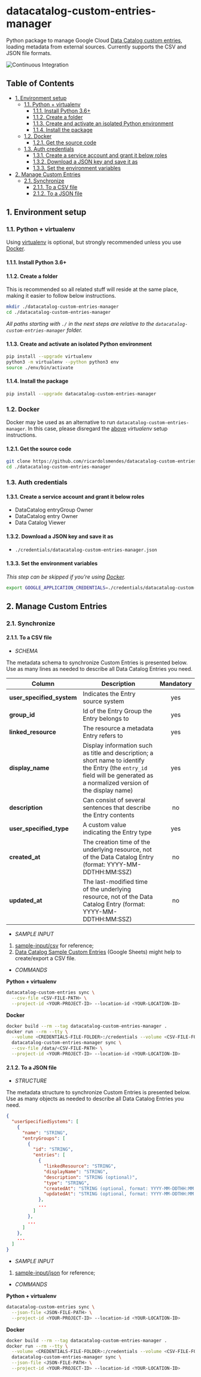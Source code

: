 # datacatalog-custom-entries-manager

Python package to manage Google Cloud [Data Catalog custom entries][1], loading metadata from
external sources. Currently supports the CSV and JSON file formats.

![Continuous Integration][2]

## Table of Contents

<!-- toc -->

- [1. Environment setup](#1-environment-setup)
  * [1.1. Python + virtualenv](#11-python--virtualenv)
    + [1.1.1. Install Python 3.6+](#111-install-python-36)
    + [1.1.2. Create a folder](#112-create-a-folder)
    + [1.1.3. Create and activate an isolated Python environment](#113-create-and-activate-an-isolated-python-environment)
    + [1.1.4. Install the package](#114-install-the-package)
  * [1.2. Docker](#12-docker)
    + [1.2.1. Get the source code](#121-get-the-source-code)
  * [1.3. Auth credentials](#13-auth-credentials)
    + [1.3.1. Create a service account and grant it below roles](#131-create-a-service-account-and-grant-it-below-roles)
    + [1.3.2. Download a JSON key and save it as](#132-download-a-json-key-and-save-it-as)
    + [1.3.3. Set the environment variables](#133-set-the-environment-variables)
- [2. Manage Custom Entries](#2-manage-custom-entries)
  * [2.1. Synchronize](#21-synchronize)
    + [2.1.1. To a CSV file](#211-to-a-csv-file)
    + [2.1.2. To a JSON file](#212-to-a-json-file)

<!-- tocstop -->

## 1. Environment setup

### 1.1. Python + virtualenv

Using [virtualenv][3] is optional, but strongly recommended unless you use [Docker](#12-docker).

#### 1.1.1. Install Python 3.6+

#### 1.1.2. Create a folder

This is recommended so all related stuff will reside at the same place, making it easier to follow
below instructions.

```bash
mkdir ./datacatalog-custom-entries-manager
cd ./datacatalog-custom-entries-manager
```

_All paths starting with `./` in the next steps are relative to the
`datacatalog-custom-entries-manager` folder._

#### 1.1.3. Create and activate an isolated Python environment

```bash
pip install --upgrade virtualenv
python3 -m virtualenv --python python3 env
source ./env/bin/activate
```

#### 1.1.4. Install the package

```bash
pip install --upgrade datacatalog-custom-entries-manager
```

### 1.2. Docker

Docker may be used as an alternative to run `datacatalog-custom-entries-manager`. In this case,
please disregard the [above](#11-python--virtualenv) _virtualenv_ setup instructions.

#### 1.2.1. Get the source code

```bash
git clone https://github.com/ricardolsmendes/datacatalog-custom-entries-manager
cd ./datacatalog-custom-entries-manager
```

### 1.3. Auth credentials

#### 1.3.1. Create a service account and grant it below roles

- DataCatalog entryGroup Owner
- DataCatalog entry Owner
- Data Catalog Viewer

#### 1.3.2. Download a JSON key and save it as

- `./credentials/datacatalog-custom-entries-manager.json`

#### 1.3.3. Set the environment variables

_This step can be skipped if you're using [Docker](#12-docker)._

```bash
export GOOGLE_APPLICATION_CREDENTIALS=./credentials/datacatalog-custom-entries-manager.json
```

## 2. Manage Custom Entries

### 2.1. Synchronize

#### 2.1.1. To a CSV file

- _SCHEMA_

The metadata schema to synchronize Custom Entries is presented below. Use as many lines as needed
to describe all Data Catalog Entries you need.

| Column                    | Description                                                                                                                                                                | Mandatory |
| ------------------------- | -------------------------------------------------------------------------------------------------------------------------------------------------------------------------- | :-------: |
| **user_specified_system** | Indicates the Entry source system                                                                                                                                          |    yes    |
| **group_id**              | Id of the Entry Group the Entry belongs to                                                                                                                                 |    yes    |
| **linked_resource**       | The resource a metadata Entry refers to                                                                                                                                    |    yes    |
| **display_name**          | Display information such as title and description; a short name to identify the Entry (the `entry_id` field will be generated as a normalized version of the display name) |    yes    |
| **description**           | Can consist of several sentences that describe the Entry contents                                                                                                          |    no     |
| **user_specified_type**   | A custom value indicating the Entry type                                                                                                                                   |    yes    |
| **created_at**            | The creation time of the underlying resource, not of the Data Catalog Entry (format: YYYY-MM-DDTHH:MM:SSZ)                                                                 |    no     |
| **updated_at**            | The last-modified time of the underlying resource, not of the Data Catalog Entry (format: YYYY-MM-DDTHH:MM:SSZ)                                                            |    no     |

- _SAMPLE INPUT_

1. [sample-input/csv][4] for reference;
1. [Data Catalog Sample Custom Entries][5] (Google Sheets) might help to create/export a CSV file.

- _COMMANDS_

**Python + virtualenv**

```bash
datacatalog-custom-entries sync \
  --csv-file <CSV-FILE-PATH> \
  --project-id <YOUR-PROJECT-ID> --location-id <YOUR-LOCATION-ID>
```

**Docker**

```bash
docker build --rm --tag datacatalog-custom-entries-manager .
docker run --rm --tty \
  --volume <CREDENTIALS-FILE-FOLDER>:/credentials --volume <CSV-FILE-FOLDER>:/data \
  datacatalog-custom-entries-manager sync \
  --csv-file /data/<CSV-FILE-PATH> \
  --project-id <YOUR-PROJECT-ID> --location-id <YOUR-LOCATION-ID>
```

#### 2.1.2. To a JSON file

- _STRUCTURE_

The metadata structure to synchronize Custom Entries is presented below. Use as many objects as
needed to describe all Data Catalog Entries you need.

```json
{
  "userSpecifiedSystems": [
    {
      "name": "STRING",
      "entryGroups": [
        {
          "id": "STRING",
          "entries": [
            {
              "linkedResource": "STRING",
              "displayName": "STRING",
              "description": "STRING (optional)",
              "type": "STRING",
              "createdAt": "STRING (optional, format: YYYY-MM-DDTHH:MM:SSZ)",
              "updatedAt": "STRING (optional, format: YYYY-MM-DDTHH:MM:SSZ)"
            },
            ...
          ]
        },
        ...
      ]
    },
    ...
  ]
}
```

- _SAMPLE INPUT_

1. [sample-input/json][6] for reference;

- _COMMANDS_

**Python + virtualenv**

```bash
datacatalog-custom-entries sync \
  --json-file <JSON-FILE-PATH> \
  --project-id <YOUR-PROJECT-ID> --location-id <YOUR-LOCATION-ID>
```

**Docker**

```bash
docker build --rm --tag datacatalog-custom-entries-manager .
docker run --rm --tty \
  --volume <CREDENTIALS-FILE-FOLDER>:/credentials --volume <CSV-FILE-FOLDER>:/data \
  datacatalog-custom-entries-manager sync \
  --json-file <JSON-FILE-PATH> \
  --project-id <YOUR-PROJECT-ID> --location-id <YOUR-LOCATION-ID>
```

[1]: https://cloud.google.com/data-catalog/docs/how-to/custom-entries
[2]: https://github.com/ricardolsmendes/datacatalog-custom-entries-manager/workflows/Continuous%20Integration/badge.svg
[3]: https://virtualenv.pypa.io/en/latest/
[4]: https://github.com/ricardolsmendes/datacatalog-custom-entries-manager/tree/master/sample-input/csv
[5]: https://docs.google.com/spreadsheets/d/1F_6M1BA9qlcGZf_ZyC3cUAePUjMXInZWbUOSGow5Gfc
[6]: https://github.com/ricardolsmendes/datacatalog-custom-entries-manager/tree/master/sample-input/json
